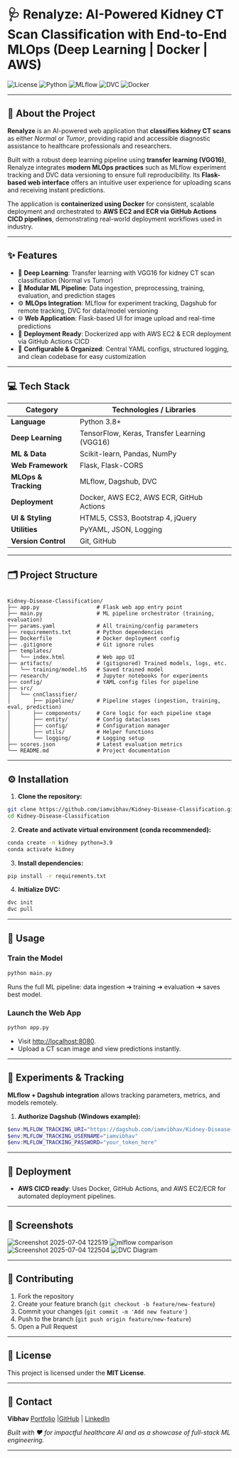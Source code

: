 
# 🩺 Renalyze: AI-Powered Kidney CT Scan Classification with End-to-End MLOps (Deep Learning | Docker | AWS)

![License](https://img.shields.io/badge/License-MIT-green.svg)
![Python](https://img.shields.io/badge/Python-3.8+-blue.svg)
![MLflow](https://img.shields.io/badge/MLflow-Tracking-success)
![DVC](https://img.shields.io/badge/DVC-Enabled-purple)
![Docker](https://img.shields.io/badge/Docker-Ready-blue.svg)



---

## 🎯 **About the Project**

**Renalyze** is an AI-powered web application that **classifies kidney CT scans** as either *Normal* or *Tumor*, providing rapid and accessible diagnostic assistance to healthcare professionals and researchers.

Built with a robust deep learning pipeline using **transfer learning (VGG16)**, Renalyze integrates **modern MLOps practices** such as MLflow experiment tracking and DVC data versioning to ensure full reproducibility. Its **Flask-based web interface** offers an intuitive user experience for uploading scans and receiving instant predictions.

The application is **containerized using Docker** for consistent, scalable deployment and orchestrated to **AWS EC2 and ECR via GitHub Actions CICD pipelines**, demonstrating real-world deployment workflows used in industry.

---






## ✨ **Features**

* 🧠 **Deep Learning**: Transfer learning with VGG16 for kidney CT scan classification (Normal vs Tumor)
* 🔬 **Modular ML Pipeline**: Data ingestion, preprocessing, training, evaluation, and prediction stages
* ⚙️ **MLOps Integration**: MLflow for experiment tracking, Dagshub for remote tracking, DVC for data/model versioning
* 🌐 **Web Application**: Flask-based UI for image upload and real-time predictions
* 🚀 **Deployment Ready**: Dockerized app with AWS EC2 & ECR deployment via GitHub Actions CICD
* 🔧 **Configurable & Organized**: Central YAML configs, structured logging, and clean codebase for easy customization



---


## 💻 **Tech Stack**

| Category             | Technologies / Libraries                     |
| -------------------- | -------------------------------------------- |
| **Language**         | Python 3.8+                                  |
| **Deep Learning**    | TensorFlow, Keras, Transfer Learning (VGG16) |
| **ML & Data**        | Scikit-learn, Pandas, NumPy                  |
| **Web Framework**    | Flask, Flask-CORS                            |
| **MLOps & Tracking** | MLflow, Dagshub, DVC                         |
| **Deployment**       | Docker, AWS EC2, AWS ECR, GitHub Actions     |
| **UI & Styling**     | HTML5, CSS3, Bootstrap 4, jQuery             |
| **Utilities**        | PyYAML, JSON, Logging                        |
| **Version Control**  | Git, GitHub                                  |


---

## 🗂️ **Project Structure**

```

Kidney-Disease-Classification/
├── app.py                  # Flask web app entry point
├── main.py                 # ML pipeline orchestrator (training, evaluation)
├── params.yaml             # All training/config parameters
├── requirements.txt        # Python dependencies
├── Dockerfile              # Docker deployment config
├── .gitignore              # Git ignore rules
├── templates/
│   └── index.html          # Web app UI
├── artifacts/              # (gitignored) Trained models, logs, etc.
│   └── training/model.h5   # Saved trained model
├── research/               # Jupyter notebooks for experiments
├── config/                 # YAML config files for pipeline
├── src/
│   └── cnnClassifier/
│       ├── pipeline/       # Pipeline stages (ingestion, training, eval, prediction)
│       ├── components/     # Core logic for each pipeline stage
│       ├── entity/         # Config dataclasses
│       ├── config/         # Configuration manager
│       ├── utils/          # Helper functions
│       └── logging/        # Logging setup
├── scores.json             # Latest evaluation metrics
└── README.md               # Project documentation

````

---

## ⚙️ **Installation**

1. **Clone the repository:**

```bash
git clone https://github.com/iamvibhav/Kidney-Disease-Classification.git
cd Kidney-Disease-Classification
````

2. **Create and activate virtual environment (conda recommended):**

```bash
conda create -n kidney python=3.9
conda activate kidney
```

3. **Install dependencies:**

```bash
pip install -r requirements.txt
```

4. **Initialize DVC:**

```bash
dvc init
dvc pull
```

---

## 🚀 **Usage**

### **Train the Model**

```bash
python main.py
```

Runs the full ML pipeline: data ingestion ➔ training ➔ evaluation ➔ saves best model.

### **Launch the Web App**

```bash
python app.py
```

* Visit [http://localhost:8080](http://localhost:8080).
* Upload a CT scan image and view predictions instantly.

---

## 🔬 **Experiments & Tracking**

**MLflow + Dagshub integration** allows tracking parameters, metrics, and models remotely.

1. **Authorize Dagshub (Windows example):**

```powershell
$env:MLFLOW_TRACKING_URI="https://dagshub.com/iamvibhav/Kidney-Disease-Classification.mlflow"
$env:MLFLOW_TRACKING_USERNAME="iamvibhav"
$env:MLFLOW_TRACKING_PASSWORD="your_token_here"
```
---

## 🚢 **Deployment**

* **AWS CICD ready**: Uses Docker, GitHub Actions, and AWS EC2/ECR for automated deployment pipelines.





---

## 📸 **Screenshots**

![Screenshot 2025-07-04 122519](https://github.com/user-attachments/assets/89d28ff6-c10c-4e59-b6c5-2dd7a7f9bced)
![mlflow comparison](https://github.com/user-attachments/assets/50690997-a639-4b44-b70d-393fb6b09c15)
![Screenshot 2025-07-04 122504](https://github.com/user-attachments/assets/9ffb914f-7667-4b4e-a023-16fbd297bde1)
![DVC Diagram](https://github.com/user-attachments/assets/82ffec73-e7b4-4a08-837f-2fa35c14de99)


---

## 🤝 **Contributing**

1. Fork the repository
2. Create your feature branch (`git checkout -b feature/new-feature`)
3. Commit your changes (`git commit -m 'Add new feature'`)
4. Push to the branch (`git push origin feature/new-feature`)
5. Open a Pull Request

---

## 📝 **License**

This project is licensed under the **MIT License**.

---

## 📧 **Contact**

**Vibhav**
[Portfolio](https://iamvibhav30.vercel.app/) |[GitHub](https://github.com/iamvibhav) | [LinkedIn](https://linkedin.com/in/iamvibhav)




*Built with ❤️ for impactful healthcare AI and as a showcase of full-stack ML engineering.*


---
